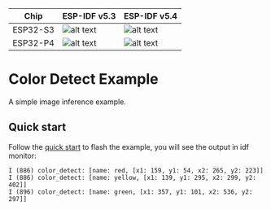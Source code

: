 [supported]: https://img.shields.io/badge/-supported-green "supported"

| Chip     | ESP-IDF v5.3           | ESP-IDF v5.4           |
|----------|------------------------|------------------------|
| ESP32-S3 | ![alt text][supported] | ![alt text][supported] |
| ESP32-P4 | ![alt text][supported] | ![alt text][supported] |


# Color Detect Example

A simple image inference example. 

## Quick start

Follow the [quick start](https://docs.espressif.com/projects/esp-dl/en/latest/getting_started/readme.html#quick-start) to flash the example, you will see the output in idf monitor:

```
I (886) color_detect: [name: red, [x1: 159, y1: 54, x2: 265, y2: 223]]
I (886) color_detect: [name: yellow, [x1: 139, y1: 295, x2: 299, y2: 402]]
I (896) color_detect: [name: green, [x1: 357, y1: 101, x2: 536, y2: 297]]
```
